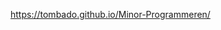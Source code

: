 


<a href="https://tombado.github.io/Minor-Programmeren/">https://tombado.github.io/Minor-Programmeren/</a>
